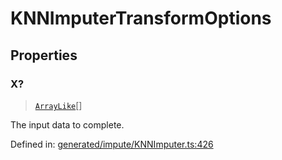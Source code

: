 # KNNImputerTransformOptions

## Properties

### X?

> [`ArrayLike`](../types/ArrayLike.md)[]

The input data to complete.

Defined in:  [generated/impute/KNNImputer.ts:426](https://github.com/transitive-bullshit/scikit-learn-ts/blob/b59c1ff/packages/sklearn/src/generated/impute/KNNImputer.ts#L426)
